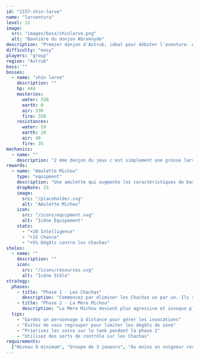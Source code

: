 ```yaml
---
id: "2157-shin-larve"
name: "larventura"
level: 12
image:
  src: "images/boss/shinlarve.png"
  alt: "Bannière du donjon Abraknyde"
description: "Premier donjon d'Astrub, idéal pour débuter l'aventure. Affrontez des Chachas et leur maîtresse dans une maison envahie par les félins."
difficulty: "easy"
players: "group"
region: "Astrub"
boss: ""
bosses:
  - name: "shin larve"
    description: ""
    hp: 444
    masteries:
      water: 330
      earth: 0
      air: 330
      fire: 330
    resistances:
      water: 19
      earth: 10
      air: 48
      fire: 35
mechanics:
  - name: ""
    description: "2 éme donjon du jeux c'est simplement une grosse larve un peu d'insectiside et pouf !! "
rewards:
  - name: "Amulette Michou"
    type: "equipment"
    description: "Une amulette qui augmente les caractéristiques de base et offre un bonus aux dégâts contre les créatures de type Chacha."
    dropRate: 15
    image:
      src: "/placeholder.svg"
      alt: "Amulette Michou"
    icon:
      src: "/icons/equipment.svg"
      alt: "Icône Équipement"
    stats:
      - "+20 Intelligence"
      - "+15 Chance"
      - "+5% Dégâts contre les Chachas"
steles:
  - name: ""
    description: ""
    icon:
      src: "/icons/resources.svg"
      alt: "Icône Stèle"
strategy:
  phases:
    - title: "Phase 1 - Les Chachas"
      description: "Commencez par éliminer les Chachas un par un. Ils sont faibles individuellement mais peuvent être dangereux en groupe. Concentrez vos attaques sur un seul Chacha à la fois."
    - title: "Phase 2 - La Mère Michou"
      description: "La Mère Michou devient plus agressive et invoque plus fréquemment des Chachas. Elle utilise des attaques de zone qui peuvent étourdir. Gardez vos distances et éliminez les Chachas invoqués rapidement."
  tips:
    - "Gardez un personnage à distance pour gérer les invocations"
    - "Évitez de vous regrouper pour limiter les dégâts de zone"
    - "Priorisez les soins sur le tank pendant la phase 2"
    - "Utilisez des sorts de contrôle sur les Chachas"
requirements:
  ["Niveau 9 minimum", "Groupe de 3 joueurs", "Au moins un soigneur recommandé"]
---
```

